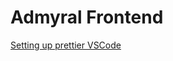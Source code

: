 # Admyral Frontend

[Setting up prettier VSCode](https://upmostly.com/next-js/how-to-clean-up-your-next-js-code-with-prettier)
